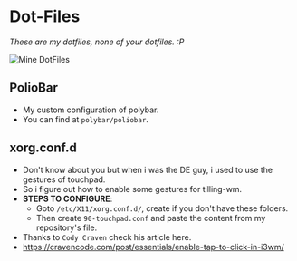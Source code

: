 # Dot-Files
*These are my dotfiles, none of your dotfiles. :P*

![Mine DotFiles](https://i.imgur.com/a0qDdtI.png)

## PolioBar
- My custom configuration of polybar.
- You can find at `polybar/poliobar`.

## xorg.conf.d
- Don't know about you but when i was the DE guy, i used to use the gestures of touchpad.
- So i figure out how to enable some gestures for tilling-wm.
- **STEPS TO CONFIGURE**:
    + Goto `/etc/X11/xorg.conf.d/`, create if you don't have these folders. 
    + Then create `90-touchpad.conf` and paste the content from my repository's file.
- Thanks to `Cody Craven` check his article here.
- https://cravencode.com/post/essentials/enable-tap-to-click-in-i3wm/


